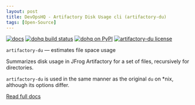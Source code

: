 ```yaml
---
layout: post
title: DevOpsHQ - Artifactory Disk Usage cli (artifactory-du)
tags: [Open-Source]
---
```


[![docs](https://img.shields.io/readthedocs/pip.svg)](https://devopshq.github.io/artifactory-du/)  [![dohq build status](https://travis-ci.org/devopshq/artifactory-du.svg)](https://travis-ci.org/devopshq/artifactory-du) [![dohq on PyPI](https://img.shields.io/pypi/v/artifactory-du.svg)](https://pypi.python.org/pypi/artifactory-du) [![artifactory-du license](https://img.shields.io/pypi/l/vspheretools.svg)](https://github.com/devopshq/artifactory-du/blob/master/LICENSE)

`artifactory-du` — estimates file space usage

Summarizes disk usage in JFrog Artifactory for a set of files, recursively for directories.

`artifactory-du` is used in the same manner as the original `du` on *nix, although its options differ.

[Read full docs](https://devopshq.github.io/artifactory-du/)
